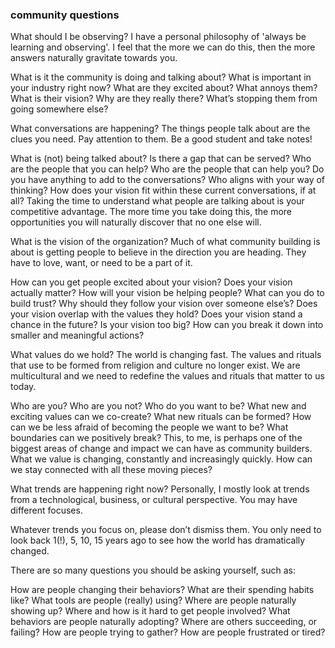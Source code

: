 ### community questions

What should I be observing?
I have a personal philosophy of 'always be learning and observing'. I feel that the more we can do this, then the more answers naturally gravitate towards you.

What is it the community is doing and talking about?
What is important in your industry right now?
What are they excited about?
What annoys them?
What is their vision?
Why are they really there?
What’s stopping them from going somewhere else?

What conversations are happening?
The things people talk about are the clues you need. Pay attention to them. Be a good student and take notes!

What is (not) being talked about?
Is there a gap that can be served?
Who are the people that you can help?
Who are the people that can help you?
Do you have anything to add to the conversations?
Who aligns with your way of thinking?
How does your vision fit within these current conversations, if at all?
Taking the time to understand what people are talking about is your competitive advantage. The more time you take doing this, the more opportunities you will naturally discover that no one else will.

What is the vision of the organization?
Much of what community building is about is getting people to believe in the direction you are heading. They have to love, want, or need to be a part of it.

How can you get people excited about your vision?
Does your vision actually matter?
How will your vision be helping people?
What can you do to build trust?
Why should they follow your vision over someone else’s?
Does your vision overlap with the values they hold?
Does your vision stand a chance in the future?
Is your vision too big?
How can you break it down into smaller and meaningful actions?

What values do we hold?
The world is changing fast. The values and rituals that use to be formed from religion and culture no longer exist. We are multicultural and we need to redefine the values and rituals that matter to us today.

Who are you?
Who are you not?
Who do you want to be?
What new and exciting values can we co-create?
What new rituals can be formed?
How can we be less afraid of becoming the people we want to be?
What boundaries can we positively break?
This, to me, is perhaps one of the biggest areas of change and impact we can have as community builders. What we value is changing, constantly and increasingly quickly. How can we stay connected with all these moving pieces?

What trends are happening right now?
Personally, I mostly look at trends from a technological, business, or cultural perspective. You may have different focuses.

Whatever trends you focus on, please don’t dismiss them. You only need to look back 1(!), 5, 10, 15 years ago to see how the world has dramatically changed.

There are so many questions you should be asking yourself, such as:

How are people changing their behaviors?
What are their spending habits like?
What tools are people (really) using?
Where are people naturally showing up?
Where and how is it hard to get people involved?
What behaviors are people naturally adopting?
Where are others succeeding, or failing?
How are people trying to gather?
How are people frustrated or tired?
